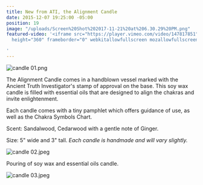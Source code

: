 ```yaml
---
title: New from ATI, the Alignment Candle
date: 2015-12-07 19:25:00 -05:00
position: 19
image: "/uploads/Screen%20Shot%202017-11-21%20at%206.30.29%20PM.png"
featured-video: '<iframe src="https://player.vimeo.com/video/147817851" width="640"
  height="360" frameborder="0" webkitallowfullscreen mozallowfullscreen allowfullscreen></iframe>

'
---
```


![candle 01.png](/uploads/candle%2001.png)

The Alignment Candle comes in a handblown vessel marked with the Ancient Truth Investigator's stamp of approval on the base. This soy wax candle is filled with essential oils that are designed to align the chakras and invite enlightenment.

Each candle comes with a tiny pamphlet which offers guidance of use, as well as the Chakra Symbols Chart.

Scent: Sandalwood, Cedarwood with a gentle note of Ginger.

Size: 5" wide and 3" tall. *Each candle is handmade and will vary slightly.*

![candle 02.jpeg](/uploads/candle%2002.jpeg)

Pouring of soy wax and essential oils candle.

![candle 03.jpeg](/uploads/candle%2003.jpeg)